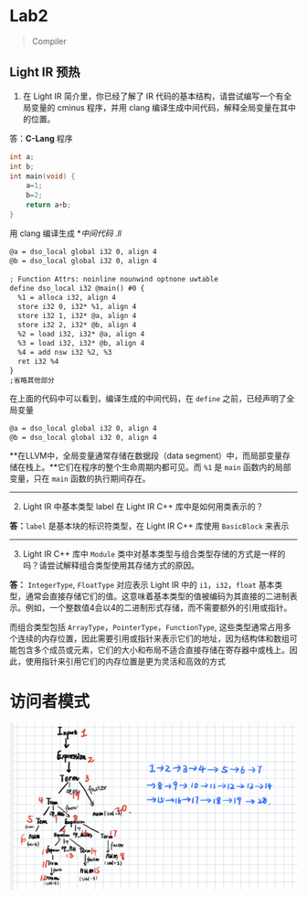 # Lab2

>
> Compiler

## Light IR 预热

1. 在 Light IR 简介里，你已经了解了 IR 代码的基本结构，请尝试编写一个有全局变量的 cminus 程序，并用 clang 编译生成中间代码，解释全局变量在其中的位置。

答：**C-Lang** 程序

```c
int a;
int b;
int main(void) {
    a=1;
    b=2;
    return a+b;
}
```

用 clang 编译生成 **中间代码 *.ll**

```assembly
@a = dso_local global i32 0, align 4
@b = dso_local global i32 0, align 4

; Function Attrs: noinline nounwind optnone uwtable
define dso_local i32 @main() #0 {
  %1 = alloca i32, align 4
  store i32 0, i32* %1, align 4
  store i32 1, i32* @a, align 4
  store i32 2, i32* @b, align 4
  %2 = load i32, i32* @a, align 4
  %3 = load i32, i32* @b, align 4
  %4 = add nsw i32 %2, %3
  ret i32 %4
}
;省略其他部分
```

在上面的代码中可以看到，编译生成的中间代码，在 `define` 之前，已经声明了全局变量

```
@a = dso_local global i32 0, align 4
@b = dso_local global i32 0, align 4
```

**在LLVM中，全局变量通常存储在数据段（data segment）中，而局部变量存储在栈上。**它们在程序的整个生命周期内都可见。而 `%1` 是 `main` 函数内的局部变量，只在 `main` 函数的执行期间存在。

------

2. Light IR 中基本类型 label 在 Light IR C++ 库中是如何用类表示的？

**答：**`label` 是基本块的标识符类型，在 Light IR C++ 库使用 `BasicBlock` 来表示

----

3. Light IR C++ 库中 `Module` 类中对基本类型与组合类型存储的方式是一样的吗？请尝试解释组合类型使用其存储方式的原因。

**答：** `IntegerType`, `FloatType` 对应表示 Light IR 中的 `i1`，`i32`，`float` 基本类型，通常会直接存储它们的值。这意味着基本类型的值被编码为其直接的二进制表示。例如，一个整数值4会以4的二进制形式存储，而不需要额外的引用或指针。

而组合类型包括 `ArrayType`，`PointerType`，`FunctionType`, 这些类型通常占用多个连续的内存位置，因此需要引用或指针来表示它们的地址，因为结构体和数组可能包含多个成员或元素，它们的大小和布局不适合直接存储在寄存器中或栈上。因此，使用指针来引用它们的内存位置是更为灵活和高效的方式

# 访问者模式

![Lab2.1](./assets/Lab2.1.png)
